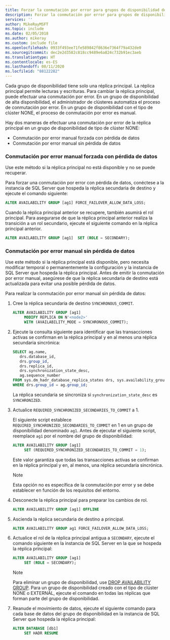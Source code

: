 ```yaml
---
title: Forzar la conmutación por error para grupos de disponibilidad de SQL Server
description: Forzar la conmutación por error para grupos de disponibilidad con el tipo de clúster NONE
services: ''
author: MikeRayMSFT
ms.topic: include
ms.date: 02/05/2018
ms.author: mikeray
ms.custom: include file
ms.openlocfilehash: 0933f493ee71fe589842f8636e7364f79a432de0
ms.sourcegitcommit: dec2e2d3582c818cc9489e6a824c732b91ec3aeb
ms.translationtype: HT
ms.contentlocale: es-ES
ms.lasthandoff: 08/11/2020
ms.locfileid: "88122282"
---
```

Cada grupo de disponibilidad tiene solo una réplica principal. La réplica principal permite lecturas y escrituras. Para cambiar la réplica principal, puede efectuar una conmutación por error. En un grupo de disponibilidad de alta disponibilidad, el administrador de clústeres automatiza el proceso de conmutación por error. En un grupo de disponibilidad con el tipo de clúster NONE, el proceso de conmutación por error es manual. 

Hay dos maneras de efectuar una conmutación por error de la réplica principal en un grupo de disponibilidad de tipo de clúster NONE:

- Conmutación por error manual forzada con pérdida de datos
- Conmutación por error manual sin pérdida de datos

### <a name="forced-manual-failover-with-data-loss"></a>Conmutación por error manual forzada con pérdida de datos

Use este método si la réplica principal no está disponible y no se puede recuperar. 

Para forzar una conmutación por error con pérdida de datos, conéctese a la instancia de SQL Server que hospeda la réplica secundaria de destino y ejecute el comando siguiente:

```SQL
ALTER AVAILABILITY GROUP [ag1] FORCE_FAILOVER_ALLOW_DATA_LOSS;
```

Cuando la réplica principal anterior se recupere, también asumirá el rol principal. Para asegurarse de que la réplica principal anterior realiza la transición a un rol secundario, ejecute el siguiente comando en la réplica principal anterior.

```SQL
ALTER AVAILABILITY GROUP [ag1]  SET (ROLE = SECONDARY);
```

### <a name="manual-failover-without-data-loss"></a>Conmutación por error manual sin pérdida de datos

Use este método si la réplica principal está disponible, pero necesita modificar temporal o permanentemente la configuración y la instancia de SQL Server que hospeda la réplica principal. Antes de emitir la conmutación por error manual, asegúrese de que la réplica secundaria de destino está actualizada para evitar una posible pérdida de datos. 

Para realizar la conmutación por error manual sin pérdida de datos:

1. Cree la réplica secundaria de destino `SYNCHRONOUS_COMMIT`.

   ```SQL
   ALTER AVAILABILITY GROUP [ag1] 
        MODIFY REPLICA ON N'<node2>' 
        WITH (AVAILABILITY_MODE = SYNCHRONOUS_COMMIT);
   ```

1. Ejecute la consulta siguiente para identificar que las transacciones activas se confirman en la réplica principal y en al menos una réplica secundaria sincrónica: 

   ```SQL
   SELECT ag.name, 
      drs.database_id, 
      drs.group_id, 
      drs.replica_id, 
      drs.synchronization_state_desc, 
      ag.sequence_number
   FROM sys.dm_hadr_database_replica_states drs, sys.availability_groups ag
   WHERE drs.group_id = ag.group_id; 
   ```

   La réplica secundaria se sincroniza si `synchronization_state_desc` es `SYNCHRONIZED`.

1. Actualice `REQUIRED_SYNCHRONIZED_SECONDARIES_TO_COMMIT` a 1.

   El siguiente script establece `REQUIRED_SYNCHRONIZED_SECONDARIES_TO_COMMIT` en 1 en un grupo de disponibilidad denominado `ag1`. Antes de ejecutar el siguiente script, reemplace `ag1` por el nombre del grupo de disponibilidad:

   ```SQL
   ALTER AVAILABILITY GROUP [ag1] 
        SET (REQUIRED_SYNCHRONIZED_SECONDARIES_TO_COMMIT = 1);
   ```

   Este valor garantiza que todas las transacciones activas se confirman en la réplica principal y en, al menos, una réplica secundaria sincrónica. 
   >[!NOTE]
   >Esta opción no es específica de la conmutación por error y se debe establecer en función de los requisitos del entorno.
   
1. Desconecte la réplica principal para preparar los cambios de rol.
   ```SQL
   ALTER AVAILABILITY GROUP [ag1] OFFLINE
   ```

1. Ascienda la réplica secundaria de destino a principal. 

   ```SQL
   ALTER AVAILABILITY GROUP ag1 FORCE_FAILOVER_ALLOW_DATA_LOSS; 
   ``` 

1. Actualice el rol de la réplica principal antigua a `SECONDARY`, ejecute el comando siguiente en la instancia de SQL Server en la que se hospeda la réplica principal:

   ```SQL
   ALTER AVAILABILITY GROUP [ag1] 
        SET (ROLE = SECONDARY); 
   ```

   > [!NOTE] 
   > Para eliminar un grupo de disponibilidad, use [DROP AVAILABILITY GROUP](https://docs.microsoft.com/sql/t-sql/statements/drop-availability-group-transact-sql). Para un grupo de disponibilidad creado con el tipo de clúster NONE o EXTERNAL, ejecute el comando en todas las réplicas que forman parte del grupo de disponibilidad.

1. Reanude el movimiento de datos, ejecute el siguiente comando para cada base de datos del grupo de disponibilidad en la instancia de SQL Server que hospeda la réplica principal: 

   ```sql
   ALTER DATABASE [db1]
        SET HADR RESUME
   ```
